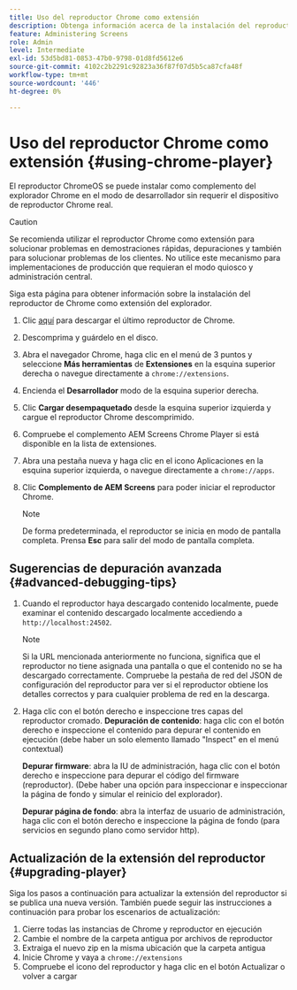```yaml
---
title: Uso del reproductor Chrome como extensión
description: Obtenga información acerca de la instalación del reproductor de Chrome como extensión del explorador para AEM Screens.
feature: Administering Screens
role: Admin
level: Intermediate
exl-id: 53d5bd81-0853-47b0-9798-01d8fd5612e6
source-git-commit: 4102c2b2291c92823a36f87f07d5b5ca87cfa48f
workflow-type: tm+mt
source-wordcount: '446'
ht-degree: 0%

---
```


# Uso del reproductor Chrome como extensión {#using-chrome-player}

El reproductor ChromeOS se puede instalar como complemento del explorador Chrome en el modo de desarrollador sin requerir el dispositivo de reproductor Chrome real.

>[!CAUTION]
>
> Se recomienda utilizar el reproductor Chrome como extensión para solucionar problemas en demostraciones rápidas, depuraciones y también para solucionar problemas de los clientes. No utilice este mecanismo para implementaciones de producción que requieran el modo quiosco y administración central.

Siga esta página para obtener información sobre la instalación del reproductor de Chrome como extensión del explorador.

1. Clic [aquí](https://download.macromedia.com/screens/) para descargar el último reproductor de Chrome.

1. Descomprima y guárdelo en el disco.

1. Abra el navegador Chrome, haga clic en el menú de 3 puntos y seleccione **Más herramientas** de **Extensiones** en la esquina superior derecha o navegue directamente a `chrome://extensions`.

1. Encienda el **Desarrollador** modo de la esquina superior derecha.

1. Clic **Cargar desempaquetado** desde la esquina superior izquierda y cargue el reproductor Chrome descomprimido.

1. Compruebe el complemento AEM Screens Chrome Player si está disponible en la lista de extensiones.

1. Abra una pestaña nueva y haga clic en el icono Aplicaciones en la esquina superior izquierda, o navegue directamente a `chrome://apps`.

1. Clic **Complemento de AEM Screens** para poder iniciar el reproductor Chrome.

   >[!NOTE]
   >
   > De forma predeterminada, el reproductor se inicia en modo de pantalla completa. Prensa **Esc** para salir del modo de pantalla completa.


## Sugerencias de depuración avanzada {#advanced-debugging-tips}

1. Cuando el reproductor haya descargado contenido localmente, puede examinar el contenido descargado localmente accediendo a `http://localhost:24502`.

   >[!NOTE]
   >
   > Si la URL mencionada anteriormente no funciona, significa que el reproductor no tiene asignada una pantalla o que el contenido no se ha descargado correctamente. Compruebe la pestaña de red del JSON de configuración del reproductor para ver si el reproductor obtiene los detalles correctos y para cualquier problema de red en la descarga.

1. Haga clic con el botón derecho e inspeccione tres capas del reproductor cromado.
   **Depuración de contenido**: haga clic con el botón derecho e inspeccione el contenido para depurar el contenido en ejecución (debe haber un solo elemento llamado &quot;Inspect&quot; en el menú contextual)

   **Depurar firmware**: abra la IU de administración, haga clic con el botón derecho e inspeccione para depurar el código del firmware (reproductor). (Debe haber una opción para inspeccionar e inspeccionar la página de fondo y simular el reinicio del explorador).

   **Depurar página de fondo**: abra la interfaz de usuario de administración, haga clic con el botón derecho e inspeccione la página de fondo (para servicios en segundo plano como servidor http).

## Actualización de la extensión del reproductor {#upgrading-player}

Siga los pasos a continuación para actualizar la extensión del reproductor si se publica una nueva versión. También puede seguir las instrucciones a continuación para probar los escenarios de actualización:

1. Cierre todas las instancias de Chrome y reproductor en ejecución
1. Cambie el nombre de la carpeta antigua por archivos de reproductor
1. Extraiga el nuevo zip en la misma ubicación que la carpeta antigua
1. Inicie Chrome y vaya a `chrome://extensions`
1. Compruebe el icono del reproductor y haga clic en el botón Actualizar o volver a cargar
